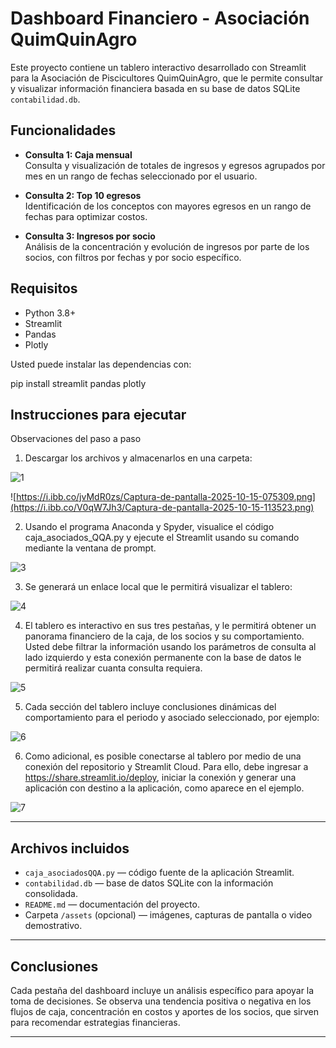 # Dashboard Financiero - Asociación QuimQuinAgro

Este proyecto contiene un tablero interactivo desarrollado con Streamlit para la Asociación de Piscicultores QuimQuinAgro, que le permite consultar y visualizar información financiera basada en su base de datos SQLite `contabilidad.db`.

## Funcionalidades

- **Consulta 1: Caja mensual**  
  Consulta y visualización de totales de ingresos y egresos agrupados por mes en un rango de fechas seleccionado por el usuario.

- **Consulta 2: Top 10 egresos**  
  Identificación de los conceptos con mayores egresos en un rango de fechas para optimizar costos.

- **Consulta 3: Ingresos por socio**  
  Análisis de la concentración y evolución de ingresos por parte de los socios, con filtros por fechas y por socio específico.

## Requisitos

- Python 3.8+
- Streamlit
- Pandas
- Plotly

Usted puede instalar las dependencias con:

pip install streamlit pandas plotly

## Instrucciones para ejecutar

Observaciones del paso a paso

1.	Descargar los archivos y almacenarlos en una carpeta:

![1](https://i.ibb.co/k68q9mGS/Captura-de-pantalla-2025-10-15-113451.png)

![https://i.ibb.co/jvMdR0zs/Captura-de-pantalla-2025-10-15-075309.png](https://i.ibb.co/V0qW7Jh3/Captura-de-pantalla-2025-10-15-113523.png)

2.	Usando el programa Anaconda y Spyder, visualice el código caja_asociados_QQA.py y ejecute el Streamlit usando su comando mediante la ventana de prompt.

![3](https://i.ibb.co/0VmvBG0x/Captura-de-pantalla-2025-10-15-064842.png)

3.	Se generará un enlace local que le permitirá visualizar el tablero:

![4](https://i.ibb.co/5hgpLXDX/Captura-de-pantalla-2025-10-15-113907.png)

4.	El tablero es interactivo en sus tres pestañas, y le permitirá obtener un panorama financiero de la caja, de los socios y su comportamiento. Usted debe filtrar la información usando los parámetros de consulta al lado izquierdo y esta conexión permanente con la base de datos le permitirá realizar cuanta consulta requiera.

![5](https://i.ibb.co/fYTcr677/Captura-de-pantalla-2025-10-15-114103.png)

5.	Cada sección del tablero incluye conclusiones dinámicas del comportamiento para el periodo y asociado seleccionado, por ejemplo:

![6](https://i.ibb.co/fVwz5VWn/Captura-de-pantalla-2025-10-15-114127.png)

6.	Como adicional, es posible conectarse al tablero por medio de una conexión del repositorio y Streamlit Cloud. Para ello, debe ingresar a https://share.streamlit.io/deploy, iniciar la conexión y generar una aplicación con destino a la aplicación, como aparece en el ejemplo.
 
![7](https://i.ibb.co/NgSbF6Dn/Captura-de-pantalla-2025-10-15-114425.png)

---

## Archivos incluidos

- `caja_asociadosQQA.py` — código fuente de la aplicación Streamlit.  
- `contabilidad.db` — base de datos SQLite con la información consolidada.  
- `README.md` — documentación del proyecto.  
- Carpeta `/assets` (opcional) — imágenes, capturas de pantalla o video demostrativo.

---

## Conclusiones

Cada pestaña del dashboard incluye un análisis específico para apoyar la toma de decisiones. Se observa una tendencia positiva o negativa en los flujos de caja, concentración en costos y aportes de los socios, que sirven para recomendar estrategias financieras.

---




